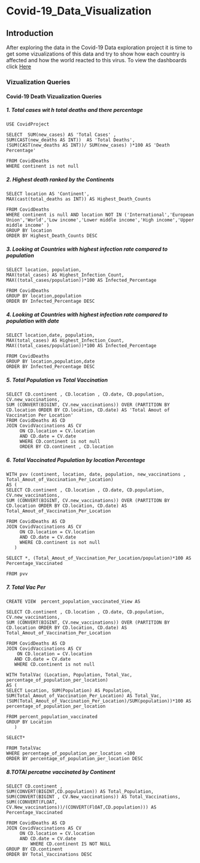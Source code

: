# Covid-19_Data_Visualization

## Introduction

After exploring the data in the Covid-19 Data exploration project it is time to get some vizualizations of this data and try to show how each country is affected and how the world reacted to this virus. To view the dashboards click [Here](https://public.tableau.com/app/profile/muhanned1728)

### Vizualization Queries 

#### Covid-19 Death Vizualization Queries 

##### 1. Total cases wit h total deaths and there percentage

    USE CovidProject

    SELECT  SUM(new_cases) AS 'Total Cases' ,
    SUM(CAST(new_deaths AS INT))  AS 'Total Deaths',
    (SUM(CAST(new_deaths AS INT))/ SUM(new_cases) )*100 AS 'Death Percentage'
    
    FROM CovidDeaths
    WHERE continent is not null

##### 2. Highest death ranked by the Continents 

    SELECT location AS 'Continent',
    MAX(cast(total_deaths as INT)) AS Highest_Death_Counts
    
    FROM CovidDeaths
    WHERE continent is null AND location NOT IN ('International','European Union','World','Low income','Lower middle income','High income','Upper middle income' )
    GROUP BY location
    ORDER BY Highest_Death_Counts DESC

##### 3. Looking at Countries with highest infection rate compared to population

    SELECT location, population,
    MAX(total_cases) AS Highest_Infection_Count,
    MAX((total_cases/population))*100 AS Infected_Percentage
    
    FROM CovidDeaths
    GROUP BY location,population
    ORDER BY Infected_Percentage DESC


##### 4. Looking at Countries with highest infection rate compared to population with date

    SELECT location,date, population,
    MAX(total_cases) AS Highest_Infection_Count,
    MAX((total_cases/population))*100 AS Infected_Percentage
    
    FROM CovidDeaths
    GROUP BY location,population,date
    ORDER BY Infected_Percentage DESC

##### 5. Total Population vs Total Vaccination

    SELECT CD.continent , CD.location , CD.date, CD.population, CV.new_vaccinations,
    SUM (CONVERT(BIGINT, CV.new_vaccinations)) OVER (PARTITION BY CD.location ORDER BY CD.location, CD.date) AS 'Total Amout of Vaccination Per Location'
    FROM CovidDeaths AS CD
    JOIN CovidVaccinations AS CV
         ON CD.location = CV.location 
	     AND CD.date = CV.date
	     WHERE CD.continent is not null
	     ORDER BY CD.continent , CD.location 

##### 6. Total Vaccinated Population by location Percentage

    WITH pvv (continent, location, date, population, new_vaccinations , Total_Amout_of_Vaccination_Per_Location)
    AS (
    SELECT CD.continent , CD.location , CD.date, CD.population, CV.new_vaccinations,
    SUM (CONVERT(BIGINT, CV.new_vaccinations)) OVER (PARTITION BY CD.location ORDER BY CD.location, CD.date) AS Total_Amout_of_Vaccination_Per_Location
   
    FROM CovidDeaths AS CD
    JOIN CovidVaccinations AS CV
         ON CD.location = CV.location 
	     AND CD.date = CV.date
	     WHERE CD.continent is not null
       )

    SELECT *, (Total_Amout_of_Vaccination_Per_Location/population)*100 AS Percentage_Vaccinated
    
    FROM pvv

##### 7. Total Vac Per

    CREATE VIEW  percent_population_vaccinated_View AS

    SELECT CD.continent , CD.location , CD.date, CD.population, CV.new_vaccinations,
    SUM (CONVERT(BIGINT, CV.new_vaccinations)) OVER (PARTITION BY CD.location ORDER BY CD.location, CD.date) AS Total_Amout_of_Vaccination_Per_Location
    
    FROM CovidDeaths AS CD
    JOIN CovidVaccinations AS CV
        ON CD.location = CV.location 
	   AND CD.date = CV.date
	   WHERE CD.continent is not null

    WITH TotalVac (Location, Population, Total_Vac, percentage_of_population_per_location)
    AS (
    SELECT Location, SUM(Population) AS Population, 
    SUM(Total_Amout_of_Vaccination_Per_Location) AS Total_Vac,
    (SUM(Total_Amout_of_Vaccination_Per_Location)/SUM(population))*100 AS percentage_of_population_per_location
   
    FROM percent_population_vaccinated
    GROUP BY Location
       )

    SELECT*
    
    FROM TotalVac
    WHERE percentage_of_population_per_location <100
    ORDER BY percentage_of_population_per_location DESC

##### 8.TOTAl percatne vaccinated by Continent

    SELECT CD.continent , 
    SUM(CONVERT(BIGINT,CD.population)) AS Total_Population,
    SUM(CONVERT(BIGINT , CV.New_vaccinations)) AS Total_Vaccinations,
    SUM((CONVERT(FLOAT, CV.New_vaccinations))/(CONVERT(FlOAT,CD.population))) AS Percentage_Vaccinated

    FROM CovidDeaths AS CD
    JOIN CovidVaccinations AS CV
         ON CD.location = CV.location 
	     AND CD.date = CV.date
             WHERE CD.continent IS NOT NULL
    GROUP BY CD.continent
    ORDER BY Total_Vaccinations DESC
